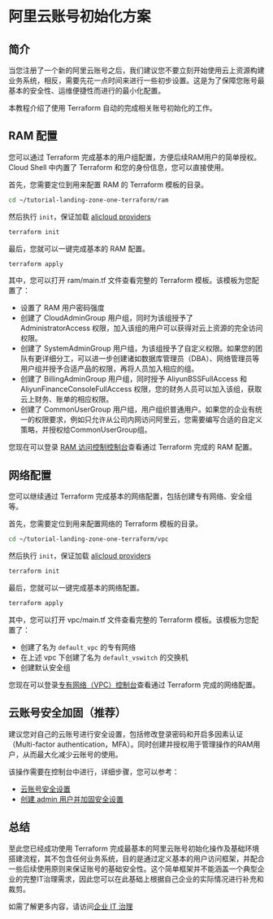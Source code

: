 # 阿里云账号初始化方案

## 简介

当您注册了一个新的阿里云账号之后，我们建议您不要立刻开始使用云上资源构建业务系统，相反，需要先花一点时间来进行一些初步设置。这是为了保障您账号最基本的安全性、运维便捷性而进行的最小化配置。

本教程介绍了使用 Terraform 自动的完成相关账号初始化的工作。

<tutorial-nav></tutorial-nav> 

## RAM 配置

您可以通过 Terraform 完成基本的用户组配置，方便后续RAM用户的简单授权。Cloud Shell 中内置了 Terraform 和您的身份信息，您可以直接使用。

首先，您需要定位到用来配置 RAM 的 Terraform 模板的目录。

```bash
cd ~/tutorial-landing-zone-one-terraform/ram
```

然后执行 `init`，保证加载 [alicloud providers](https://www.terraform.io/docs/providers/alicloud/index.html)

```bash
terraform init
```

最后，您就可以一键完成基本的 RAM 配置。

```bash
terraform apply
```

其中，您可以打开 <tutorial-editor-open-file filePath="tutorial-landing-zone-one-terraform/ram/main.tf">ram/main.tf 文件</tutorial-editor-open-file>查看完整的 Terraform 模板。该模板为您配置了：

- 设置了 RAM 用户密码强度
- 创建了 CloudAdminGroup 用户组，同时为该组授予了 AdministratorAccess 权限，加入该组的用户可以获得对云上资源的完全访问权限。
- 创建了 SystemAdminGroup 用户组，为该组授予了自定义权限。如果您的团队有更详细分工，可以进一步创建诸如数据库管理员（DBA）、网络管理员等用户组并授予合适产品的权限，再将人员加入相应的组。
- 创建了 BillingAdminGroup 用户组，同时授予 AliyunBSSFullAccess 和 AliyunFinanceConsoleFullAccess 权限，您的财务人员可以加入该组，获取云上财务、账单的相应权限。
- 创建了 CommonUserGroup 用户组，用户组织普通用户。如果您的企业有统一的权限要求，例如只允许从公司内网访问阿里云，您需要编写合适的自定义策略，并授权给CommonUserGroup组。

您现在可以登录 [RAM 访问控制控制台](https://ram.console.aliyun.com/overview)查看通过 Terraform 完成的 RAM 配置。

## 网络配置

您可以继续通过 Terraform 完成基本的网络配置，包括创建专有网络、安全组等。

首先，您需要定位到用来配置网络的 Terraform 模板的目录。

```bash
cd ~/tutorial-landing-zone-one-terraform/vpc
```

然后执行 `init`，保证加载 [alicloud providers](https://www.terraform.io/docs/providers/alicloud/index.html)

```bash
terraform init
```

最后，您就可以一键完成基本的网络配置。

```bash
terraform apply
```

其中，您可以打开 <tutorial-editor-open-file filePath="tutorial-landing-zone-one-terraform/vpc/main.tf">vpc/main.tf 文件</tutorial-editor-open-file>查看完整的 Terraform 模板。该模板为您配置了：

- 创建了名为 `default_vpc` 的专有网络
- 在上述 vpc 下创建了名为 `default_vswitch` 的交换机
- 创建默认安全组

您现在可以登录[专有网络（VPC）控制台](https://vpcnext.console.aliyun.com/)查看通过 Terraform 完成的网络配置。

## 云账号安全加固（推荐）

建议您对自己的云账号进行安全设置，包括修改登录密码和开启多因素认证（Multi-factor authentication，MFA）。同时创建并授权用于管理操作的RAM用户，从而最大化减少云账号的使用。

该操作需要在控制台中进行，详细步骤，您可以参考：

- [云账号安全设置](https://help.aliyun.com/document_detail/170395.html)
- [创建 admin 用户并加固安全设置](https://help.aliyun.com/document_detail/170396.html)

## 总结

至此您已经成功使用 Terraform 完成最基本的阿里云账号初始化操作及基础环境搭建流程，其不包含任何业务系统，目的是通过定义基本的用户访问框架，并配合一些后续使用原则来保证账号的基础安全性。这个简单框架并不能涵盖一个典型企业的完整IT治理需求，因此您可以在此基础上根据自己企业的实际情况进行补充和裁剪。

如需了解更多内容，请访问[企业 IT 治理](https://help.aliyun.com/document_detail/172542.html)